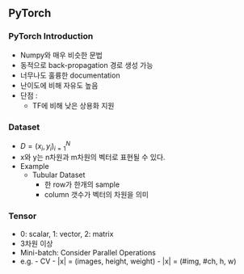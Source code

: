 ## PyTorch
### PyTorch Introduction
- Numpy와 매우 비슷한 문법
- 동적으로 back-propagation 경로 생성 가능
- 너무나도 훌륭한 documentation
- 난이도에 비해 자유도 높음
- 단점 :
	- TF에 비해 낮은 상용화 지원  

### Dataset
- $D = {(x_i,y_i)}_{i=1}^N$
- x와 y는 n차원과 m차원의 벡터로 표현될 수 있다.
- Example
	- Tubular Dataset
		- 한 row가 한개의 sample
		- column 갯수가 벡터의 차원을 의미
### Tensor
- 0: scalar, 1: vector, 2: matrix
- 3차원 이상
- Mini-batch: Consider Parallel Operations
- e.g.
		- CV
		- |x| = (images, height, weight)
		- |x| = (#img, #ch, h, w)

